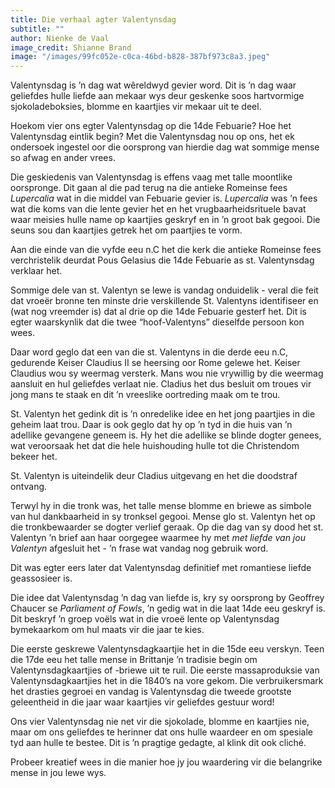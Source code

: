 ```yaml
---
title: Die verhaal agter Valentynsdag
subtitle: ""
author: Nienke de Vaal
image_credit: Shianne Brand
image: "/images/99fc052e-c0ca-46bd-b828-387bf973c8a3.jpeg"
---
```


Valentynsdag is ’n dag wat wêreldwyd gevier word. Dit is ’n dag waar geliefdes hulle liefde aan mekaar wys deur geskenke soos hartvormige sjokoladeboksies, blomme en kaartjies vir mekaar uit te deel.

Hoekom vier ons egter Valentynsdag op die 14de Febuarie? Hoe het Valentynsdag eintlik begin? Met die Valentynsdag nou op ons, het ek ondersoek ingestel oor die oorsprong van hierdie dag wat sommige mense so afwag en ander vrees.

Die geskiedenis van Valentynsdag is effens vaag met talle moontlike oorspronge. Dit gaan al die pad terug na die antieke Romeinse fees _Lupercalia_ wat in die middel van Febuarie gevier is. _Lupercalia_ was ’n fees wat die koms van die lente gevier het en het vrugbaarheidsrituele bavat waar meisies hulle name op kaartjies geskryf en in ’n groot bak gegooi. Die seuns sou dan kaartjies getrek het om paartjies te vorm.

Aan die einde van die vyfde eeu n.C het die kerk die antieke Romeinse fees verchristelik deurdat Pous Gelasius die 14de Febuarie as st. Valentynsdag verklaar het.

Sommige dele van st. Valentyn se lewe is vandag onduidelik - veral die feit dat vroeër bronne ten minste drie verskillende St. Valentyns identifiseer en (wat nog vreemder is) dat al drie op die 14de Febuarie gesterf het. Dit is egter waarskynlik dat die twee “hoof-Valentyns” dieselfde persoon kon wees.

Daar word geglo dat een van die st. Valentyns in die derde eeu n.C, gedurende Keiser Claudius II se heersing oor Rome gelewe het. Keiser Claudius wou sy weermag versterk. Mans wou nie vrywillig by die weermag aansluit en hul geliefdes verlaat nie. Cladius het dus besluit om troues vir jong mans te staak en dit ’n vreeslike oortreding maak om te trou.

St. Valentyn het gedink dit is ’n onredelike idee en het jong paartjies in die geheim laat trou. Daar is ook geglo dat hy op ’n tyd in die huis van ’n adellike gevangene geneem is. Hy het die adellike se blinde dogter genees, wat veroorsaak het dat die hele huishouding hulle tot die Christendom bekeer het.

St. Valentyn is uiteindelik deur Cladius uitgevang en het die doodstraf ontvang.

Terwyl hy in die tronk was, het talle mense blomme en briewe as simbole van hul dankbaarheid in sy tronksel gegooi. Mense glo st. Valentyn het op die tronkbewaarder se dogter verlief geraak. Op die dag van sy dood het st. Valentyn ’n brief aan haar oorgegee waarmee hy met _met liefde van jou Valentyn_ afgesluit het - ’n frase wat vandag nog gebruik word.

Dit was egter eers later dat Valentynsdag definitief met romantiese liefde geassosieer is.

Die idee dat Valentynsdag ’n dag van liefde is, kry sy oorsprong by Geoffrey Chaucer se _Parliament of Fowls_, ’n gedig wat in die laat 14de eeu geskryf is. Dit beskryf ’n groep voëls wat in die vroeë lente op Valentynsdag bymekaarkom om hul maats vir die jaar te kies.

Die eerste geskrewe Valentynsdagkaartjie het in die 15de eeu verskyn. Teen die 17de eeu het talle mense in Brittanje ’n tradisie begin om Valentynsdagkaartjies of -briewe uit te ruil. Die eerste massaproduksie van Valentynsdagkaartjies het in die 1840’s na vore gekom. Die verbruikersmark het drasties gegroei en vandag is Valentynsdag die tweede grootste geleentheid in die jaar waar kaartjies vir geliefdes gestuur word!

Ons vier Valentynsdag nie net vir die sjokolade, blomme en kaartjies nie, maar om ons geliefdes te herinner dat ons hulle waardeer en om spesiale tyd aan hulle te bestee. Dit is ’n pragtige gedagte, al klink dit ook cliché.

Probeer kreatief wees in die manier hoe jy jou waardering vir die belangrike mense in jou lewe wys.
